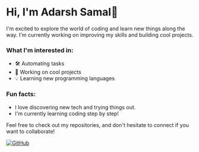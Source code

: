 # Hi, I'm Adarsh Samal👋

I'm excited to explore the world of coding and learn new things along the way. I'm currently working on improving my skills and building cool projects. 

### What I'm interested in:
- 🛠️ Automating tasks
- 🚀 Working on cool projects
- 💡 Learning new programming languages

### Fun facts:
- I love discovering new tech and trying things out.
- I'm currently learning coding step by step!

Feel free to check out my repositories, and don't hesitate to connect if you want to collaborate!

<!-- Replace the link with your own GitHub profile link -->
[![GitHub](https://img.shields.io/github/followers/YourUsername?label=Follow%20Me&style=social)](https://github.com/YourUsername)
